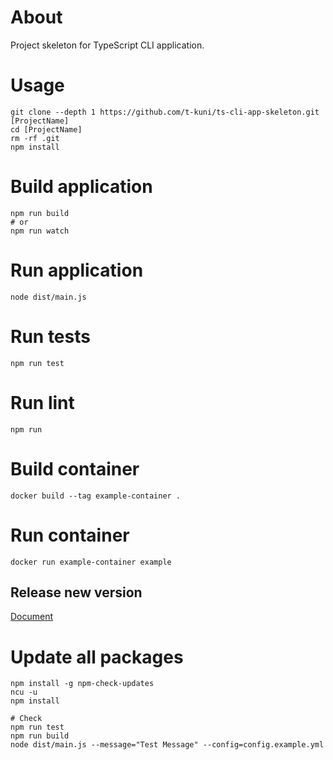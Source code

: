 # About

Project skeleton for TypeScript CLI application.

# Usage

```
git clone --depth 1 https://github.com/t-kuni/ts-cli-app-skeleton.git [ProjectName]
cd [ProjectName]
rm -rf .git 
npm install
```

# Build application

```
npm run build
# or
npm run watch
```

# Run application

```
node dist/main.js
```

# Run tests

```
npm run test
```

# Run lint

```
npm run 
```

# Build container

```
docker build --tag example-container .
```

# Run container

```
docker run example-container example
```

## Release new version

[Document](https://gist.github.com/t-kuni/3d0a5cc86ab63cab3188160f5535afc0#%E6%96%B0%E3%81%97%E3%81%84%E3%83%90%E3%83%BC%E3%82%B8%E3%83%A7%E3%83%B3%E3%82%92%E6%8E%A1%E7%95%AA%E3%81%99%E3%82%8B)

# Update all packages

```
npm install -g npm-check-updates
ncu -u
npm install

# Check
npm run test
npm run build
node dist/main.js --message="Test Message" --config=config.example.yml
```